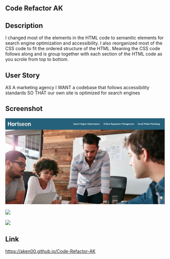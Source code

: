 ## Code Refactor AK


## Description 
I changed most of the elements in the HTML code to semanitic elements for search engine optimization and accessibility. I also reorganized most of the CSS code to fit the ordered structure of the HTML. Meaning the CSS code follows along and is group together with each section of the HTML code as you scrole from top to bottom.

## User Story 
AS A marketing agency
I WANT a codebase that follows accessibility standards
SO THAT our own site is optimized for search engines

## Screenshot

![](assets/images/Horiseon-sceenshot-1.png)

![](assets/images/Horiseon-sceenshot-2.png)

![](assets/images/Horiseon-sceenshot-3.png)

## Link
https://aken00.github.io/Code-Refactor-AK 